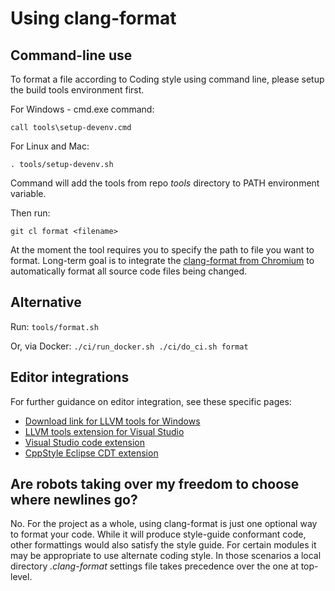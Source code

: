 # Using clang-format

## Command-line use

To format a file according to Coding style using command line, please setup the build tools environment first.

For Windows - cmd.exe command:

```call tools\setup-devenv.cmd```

For Linux and Mac:

```. tools/setup-devenv.sh```

Command will add the tools from repo *tools* directory to PATH environment variable.

Then run:

```git cl format <filename>```

At the moment the tool requires you to specify the path to file you want to format.
Long-term goal is to integrate the [clang-format from Chromium](https://chromium.googlesource.com/chromium/src/+/master/docs/clang_format.md) to automatically format all source code files being changed.

## Alternative

Run: `tools/format.sh`

Or, via Docker: `./ci/run_docker.sh ./ci/do_ci.sh format`

## Editor integrations

For further guidance on editor integration, see these specific pages:
* [Download link for LLVM tools for Windows](https://releases.llvm.org/9.0.0/LLVM-9.0.0-win64.exe)
* [LLVM tools extension for Visual Studio](https://marketplace.visualstudio.com/items?itemName=LLVMExtensions.llvm-toolchain)
* [Visual Studio code extension](https://marketplace.visualstudio.com/items?itemName=xaver.clang-format)
* [CppStyle Eclipse CDT extension](https://marketplace.eclipse.org/content/cppstyle)

## Are robots taking over my freedom to choose where newlines go?

No. For the project as a whole, using clang-format is just one optional way to format your code.
While it will produce style-guide conformant code, other formattings would also satisfy the style
guide. For certain modules it may be appropriate to use alternate coding style. In those scenarios
a local directory *.clang-format* settings file takes precedence over the one at top-level.

